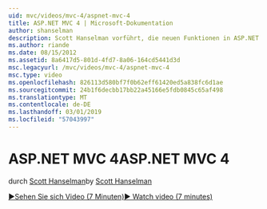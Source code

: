 ```yaml
---
uid: mvc/videos/mvc-4/aspnet-mvc-4
title: ASP.NET MVC 4 | Microsoft-Dokumentation
author: shanselman
description: Scott Hanselman vorführt, die neuen Funktionen in ASP.NET MVC 4.
ms.author: riande
ms.date: 08/15/2012
ms.assetid: 8a6417d5-801d-4fd7-8a06-164cd5441d3d
msc.legacyurl: /mvc/videos/mvc-4/aspnet-mvc-4
msc.type: video
ms.openlocfilehash: 826113d580bf7f0b62eff61420ed5a838fc6d1ae
ms.sourcegitcommit: 24b1f6decbb17bb22a45166e5fdb0845c65af498
ms.translationtype: MT
ms.contentlocale: de-DE
ms.lasthandoff: 03/01/2019
ms.locfileid: "57043997"
---
```

<a name="aspnet-mvc-4"></a><span data-ttu-id="9b02a-103">ASP.NET MVC 4</span><span class="sxs-lookup"><span data-stu-id="9b02a-103">ASP.NET MVC 4</span></span>
====================
<span data-ttu-id="9b02a-104">durch [Scott Hanselman](https://github.com/shanselman)</span><span class="sxs-lookup"><span data-stu-id="9b02a-104">by [Scott Hanselman](https://github.com/shanselman)</span></span>

[<span data-ttu-id="9b02a-105">&#9654;Sehen Sie sich Video (7 Minuten)</span><span class="sxs-lookup"><span data-stu-id="9b02a-105">&#9654; Watch video (7 minutes)</span></span>](https://channel9.msdn.com/Blogs/ASP-NET-Site-Videos/aspnet-mvc-4)
